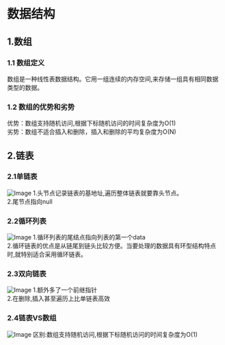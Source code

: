# 数据结构
## 1.数组
### 1.1 数组定义
数组是一种线性表数据结构。它用一组连续的内存空间,来存储一组具有相同数据类型的数据。
### 1.2 数组的优势和劣势
优势：数组支持随机访问,根据下标随机访问的时间复杂度为O(1)  
劣势：数组不适合插入和删除，插入和删除的平均复杂度为O(N)
## 2.链表
### 2.1单链表
![Image](https://static001.geekbang.org/resource/image/b9/eb/b93e7ade9bb927baad1348d9a806ddeb.jpg?wh=1142*399)
1.头节点记录链表的基地址,遍历整体链表就要靠头节点。  
2.尾节点指向null
### 2.2循环列表
![Image](https://static001.geekbang.org/resource/image/86/55/86cb7dc331ea958b0a108b911f38d155.jpg?wh=1142*399)
1.循环列表的尾结点指向列表的第一个data  
2.循环链表的优点是从链尾到链头比较方便。当要处理的数据具有环型结构特点时,就特别适合采用循环链表。
### 2.3双向链表
![Image](https://static001.geekbang.org/resource/image/cb/0b/cbc8ab20276e2f9312030c313a9ef70b.jpg?wh=1142*399)
1.额外多了一个前继指针  
2.在删除,插入甚至遍历上比单链表高效
### 2.4链表VS数组
![Image](https://static001.geekbang.org/resource/image/4f/68/4f63e92598ec2551069a0eef69db7168.jpg?wh=1142*449)
区别:数组支持随机访问,根据下标随机访问的时间复杂度为O(1)

